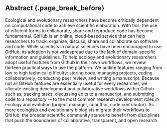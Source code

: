 ## Abstract {.page_break_before}

Ecological and evolutionary researchers have become critically dependent on computational code to achieve scientific elaboration.
With this, the use of efficient forms to collaborate, share and reproduce code has become fundamental. 
GitHub is an online, cloud-based service that can help researchers to track, organize, discuss, share and collaborate on software and code.
While scientists in natural sciences have been encouraged to use GitHub, its adoption is not widespread due to the lack of domain-specific information and guidelines.
To help ecology and evolutionary researchers adopt useful features from Github in their own workflows, we review thirteen practical ways to use the platform.
We outline features ranging from low to high technical difficulty: storing code, managing projects, coding collaboratively, conducting peer review, and writing a manuscript.
Because not all GitHub features are essentially useful for every researcher, we allocate existing development and collaborative workflows within Github -- such as, tracking tasks, discussing edits to a manuscript, and submitting code to a repository -- to the most common research development roles in ecology and evolution (project manager, coauthor, code contributor).
As more ecologists and evolutionary biologists migrate their workflows to GitHub, the broader scientific community stands to benefit from disciplines that push the boundaries of collaborative, transparent, and open research.